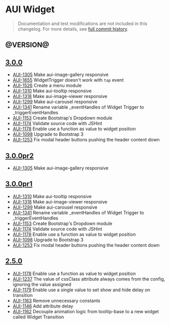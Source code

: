 # AUI Widget

> Documentation and test modifications are not included in this changelog. For more details, see [full commit history](https://github.com/liferay/alloy-ui/commits/master/src/aui-widget).

## @VERSION@

## [3.0.0](https://github.com/liferay/alloy-ui/releases/tag/3.0.0)

* [AUI-1305](https://issues.liferay.com/browse/AUI-1305) Make aui-image-gallery responsive
* [AUI-1655](https://issues.liferay.com/browse/AUI-1655) WidgetTrigger doesn't work with `tap` event
* [AUI-1526](https://issues.liferay.com/browse/AUI-1526) Create a menu module
* [AUI-1310](https://issues.liferay.com/browse/AUI-1310) Make aui-tooltip responsive
* [AUI-1318](https://issues.liferay.com/browse/AUI-1318) Make aui-image-viewer responsive
* [AUI-1299](https://issues.liferay.com/browse/AUI-1299) Make aui-carousel responsive
* [AUI-1341](https://issues.liferay.com/browse/AUI-1341) Rename variable _eventHandles of Widget Trigger to _triggerEventHandles
* [AUI-1153](https://issues.liferay.com/browse/AUI-1153) Create Bootstrap's Dropdown module
* [AUI-1174](https://issues.liferay.com/browse/AUI-1174) Validate source code with JSHint
* [AUI-1178](https://issues.liferay.com/browse/AUI-1178) Enable use a function as value to widget position
* [AUI-1098](https://issues.liferay.com/browse/AUI-1098) Upgrade to Bootstrap 3
* [AUI-1253](https://issues.liferay.com/browse/AUI-1253) Fix modal header buttons pushing the header content down

## [3.0.0pr2](https://github.com/liferay/alloy-ui/releases/tag/3.0.0pr2)

* [AUI-1305](https://issues.liferay.com/browse/AUI-1305) Make aui-image-gallery responsive

## [3.0.0pr1](https://github.com/liferay/alloy-ui/releases/tag/3.0.0pr1)

* [AUI-1310](https://issues.liferay.com/browse/AUI-1310) Make aui-tooltip responsive
* [AUI-1318](https://issues.liferay.com/browse/AUI-1318) Make aui-image-viewer responsive
* [AUI-1299](https://issues.liferay.com/browse/AUI-1299) Make aui-carousel responsive
* [AUI-1341](https://issues.liferay.com/browse/AUI-1341) Rename variable _eventHandles of Widget Trigger to _triggerEventHandles
* [AUI-1153](https://issues.liferay.com/browse/AUI-1153) Create Bootstrap's Dropdown module
* [AUI-1174](https://issues.liferay.com/browse/AUI-1174) Validate source code with JSHint
* [AUI-1178](https://issues.liferay.com/browse/AUI-1178) Enable use a function as value to widget position
* [AUI-1098](https://issues.liferay.com/browse/AUI-1098) Upgrade to Bootstrap 3
* [AUI-1253](https://issues.liferay.com/browse/AUI-1253) Fix modal header buttons pushing the header content down

## [2.5.0](https://github.com/liferay/alloy-ui/releases/tag/2.5.0)

* [AUI-1178](https://issues.liferay.com/browse/AUI-1178) Enable use a function as value to widget position
* [AUI-1237](https://issues.liferay.com/browse/AUI-1237) The value of cssClass attribute always comes from the config, ignoring the value assigned
* [AUI-1179](https://issues.liferay.com/browse/AUI-1179) Enable use a single value to set show and hide delay on transition
* [AUI-1163](https://issues.liferay.com/browse/AUI-1163) Remove unnecessary constants
* [AUI-1146](https://issues.liferay.com/browse/AUI-1146) Add attribute delay
* [AUI-1162](https://issues.liferay.com/browse/AUI-1162) Decouple animation logic from tooltip-base to a new widget called Widget Transition